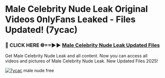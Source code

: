 # Male Celebrity Nude Leak Original Videos 0nlyFans Leaked - Files Updated! (7ycac)

<h3>🔴 CLICK HERE 🌐==►► <a href="https://tinyurl.com/4mcuefdz" rel="nofollow">Male Celebrity Nude Leak Updated Files</a></h3>

Get Male Celebrity Nude Leak and all content. Now you can access all videos and pictures of Male Celebrity Nude Leak. New Updated Files 2025!

[![7ycac](https://i.imgur.com/StAQSOY.gif)](https://tinyurl.com/4mcuefdz)
male nude free